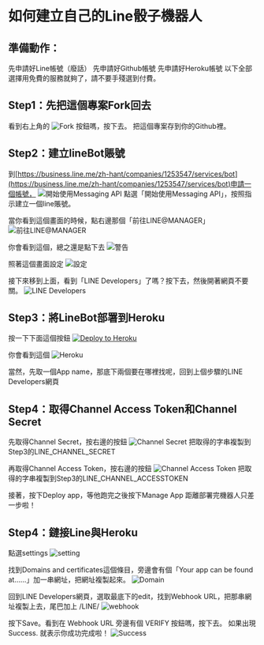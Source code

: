 如何建立自己的Line骰子機器人
==

準備動作：
--
先申請好Line帳號（廢話）
先申請好Github帳號
先申請好Heroku帳號
以下全部選擇用免費的服務就夠了，請不要手殘選到付費。


Step1：先把這個專案Fork回去
--
看到右上角的 ![Fork](http://i.imgur.com/g5VmzkC.jpg) 按鈕嗎，按下去。
把這個專案存到你的Github裡。


Step2：建立lineBot賬號
--
到[https://business.line.me/zh-hant/companies/1253547/services/bot](https://business.line.me/zh-hant/companies/1253547/services/bot)申請一個帳號，
![開始使用Messaging API](http://i.imgur.com/Zb2Oboy.jpg)
點選「開始使用Messaging API」，按照指示建立一個line賬號。

當你看到這個畫面的時候，點右邊那個「前往LINE@MANAGER」
![前往LINE@MANAGER](http://i.imgur.com/C2mzamX.jpg)

你會看到這個，總之還是點下去
![警告](http://i.imgur.com/XfRa9UU.jpg)

照著這個畫面設定
![設定](http://i.imgur.com/PXf10Qs.jpg)

接下來移到上面，看到「LINE Developers」了嗎？按下去，然後開著網頁不要關。
![LINE Developers](http://i.imgur.com/aks55p4.jpg)


Step3：將LineBot部署到Heroku
--

按一下下面這個按鈕
[![Deploy to Heroku](https://www.herokucdn.com/deploy/button.png)](https://heroku.com/deploy)

你會看到這個
![Heroku](http://i.imgur.com/sbCVOcW.jpg)

當然，先取一個App name，那底下兩個要在哪裡找呢，回到上個步驟的LINE Developers網頁


Step4：取得Channel Access Token和Channel Secret
--
先取得Channel Secret，按右邊的按鈕
![Channel Secret](http://i.imgur.com/oNN9gUx.jpg)
把取得的字串複製到Step3的LINE_CHANNEL_SECRET

再取得Channel Access Token，按右邊的按鈕
![Channel Access Token](http://i.imgur.com/UJ4AQlJ.jpg)
把取得的字串複製到Step3的LINE_CHANNEL_ACCESSTOKEN

接著，按下Deploy app，等他跑完之後按下Manage App
距離部署完機器人只差一步啦！


Step4：鏈接Line與Heroku
--
點選settings
![setting](http://i.imgur.com/9fEMoVh.jpg)

找到Domains and certificates這個條目，旁邊會有個「Your app can be found at……」加一串網址，把網址複製起來。
![Domain](http://i.imgur.com/dcgyeZa.jpg)

回到LINE Developers網頁，選取最底下的edit，找到Webhook URL，把那串網址複製上去，尾巴加上 /LINE/
![webhook](http://i.imgur.com/tn2EN6l.jpg)

按下Save。看到在 Webhook URL 旁邊有個 VERIFY 按鈕嗎，按下去。
如果出現 Success. 就表示你成功完成啦！
![Success](http://i.imgur.com/yjlpIh8.jpg)


